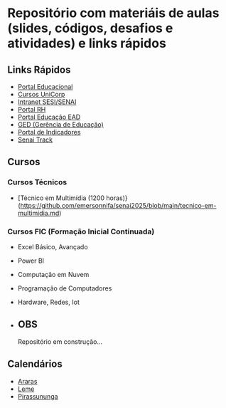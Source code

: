 # Repositório com materiáis de aulas (slides, códigos, desafios e atividades) e links rápidos

## Links Rápidos

* [Portal Educacional](https://pess.sesisenaispedu.org.br/)
* [Cursos UniCorp](https://universidadecorporativa.cni.com.br/)
* [Intranet SESI/SENAI](https://sesisenaisp.sharepoint.com/sites/intranet/SitePages/Home.aspx)
* [Portal RH](https://portalrh.sesisenaisp.org.br/arte/)
* [Portal Educação EAD](https://ead.sp.senai.br/)
* [GED (Gerência de Educação)](https://sesisenaisp.sharepoint.com/sites/NovaGED/)
* [Portal de Indicadores](https://portalindicadores.sp.senai.br/)
* [Senai Track](https://senaitrack.netlify.app)

## Cursos

### Cursos Técnicos

* [Técnico em Multimídia (1200 horas)}(https://github.com/emersonnifa/senai2025/blob/main/tecnico-em-multimidia.md)

### Cursos FIC (Formação Inicial Continuada)

* Excel Básico, Avançado
* Power BI
* Computação em Nuvem
* Programação de Computadores
* Hardware, Redes, Iot

* ## OBS
  Repositório em construção...

## Calendários
* [Araras](https://github.com/emersonnifa/senai2025/blob/main/calendario-araras.md)
* [Leme](https://github.com/emersonnifa/senai2025/blob/main/calendario-leme.md)
* [Pirassununga](https://github.com/emersonnifa/senai2025/blob/main/calendario-pirassununga.md)
